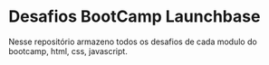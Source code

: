 <h1>Desafios BootCamp Launchbase</h1>

<p>
Nesse repositório armazeno todos os desafios de cada modulo do bootcamp, html, css, javascript.
</p>
